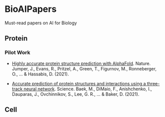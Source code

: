 # BioAIPapers
Must-read papers on AI for Biology


## Protein


### Pilot Work
* [Highly accurate protein structure prediction with AlphaFold](https://www.nature.com/articles/s41586-021-03819-2). Nature. Jumper, J., Evans, R., Pritzel, A., Green, T., Figurnov, M., Ronneberger, O., ... & Hassabis, D. (2021).

* [Accurate prediction of protein structures and interactions using a three-track neural network](https://www.science.org/doi/abs/10.1126/science.abj8754). Science. Baek, M., DiMaio, F., Anishchenko, I., Dauparas, J., Ovchinnikov, S., Lee, G. R., ... & Baker, D. (2021).




## Cell
